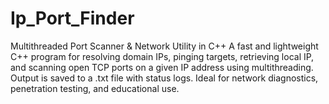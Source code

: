 # Ip_Port_Finder
Multithreaded Port Scanner &amp; Network Utility in C++  A fast and lightweight C++ program for resolving domain IPs, pinging targets, retrieving local IP, and scanning open TCP ports on a given IP address using multithreading. Output is saved to a .txt file with status logs. Ideal for network diagnostics, penetration testing, and educational use.
